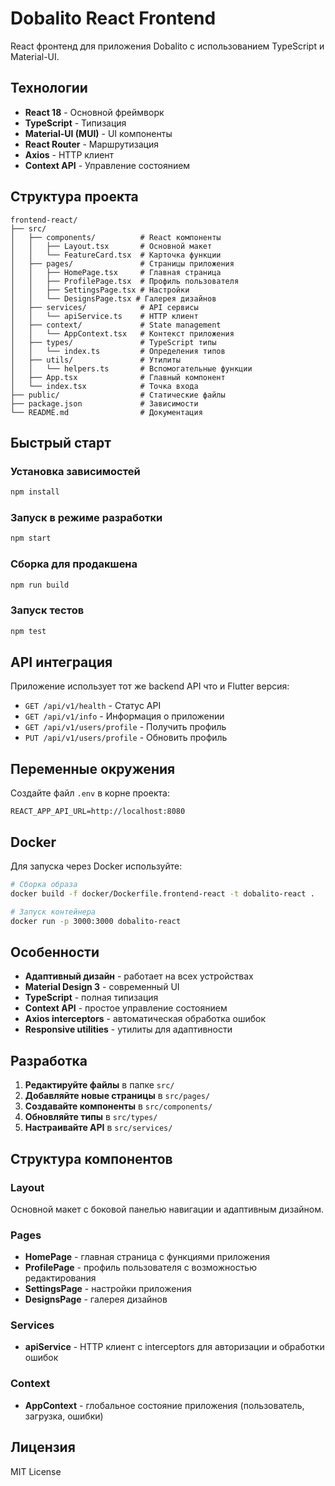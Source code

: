 # Dobalito React Frontend

React фронтенд для приложения Dobalito с использованием TypeScript и Material-UI.

## Технологии

- **React 18** - Основной фреймворк
- **TypeScript** - Типизация
- **Material-UI (MUI)** - UI компоненты
- **React Router** - Маршрутизация
- **Axios** - HTTP клиент
- **Context API** - Управление состоянием

## Структура проекта

```
frontend-react/
├── src/
│   ├── components/          # React компоненты
│   │   ├── Layout.tsx       # Основной макет
│   │   └── FeatureCard.tsx  # Карточка функции
│   ├── pages/               # Страницы приложения
│   │   ├── HomePage.tsx     # Главная страница
│   │   ├── ProfilePage.tsx  # Профиль пользователя
│   │   ├── SettingsPage.tsx # Настройки
│   │   └── DesignsPage.tsx # Галерея дизайнов
│   ├── services/            # API сервисы
│   │   └── apiService.ts    # HTTP клиент
│   ├── context/             # State management
│   │   └── AppContext.tsx   # Контекст приложения
│   ├── types/               # TypeScript типы
│   │   └── index.ts         # Определения типов
│   ├── utils/               # Утилиты
│   │   └── helpers.ts       # Вспомогательные функции
│   ├── App.tsx              # Главный компонент
│   └── index.tsx            # Точка входа
├── public/                  # Статические файлы
├── package.json             # Зависимости
└── README.md                # Документация
```

## Быстрый старт

### Установка зависимостей
```bash
npm install
```

### Запуск в режиме разработки
```bash
npm start
```

### Сборка для продакшена
```bash
npm run build
```

### Запуск тестов
```bash
npm test
```

## API интеграция

Приложение использует тот же backend API что и Flutter версия:

- `GET /api/v1/health` - Статус API
- `GET /api/v1/info` - Информация о приложении
- `GET /api/v1/users/profile` - Получить профиль
- `PUT /api/v1/users/profile` - Обновить профиль

## Переменные окружения

Создайте файл `.env` в корне проекта:

```env
REACT_APP_API_URL=http://localhost:8080
```

## Docker

Для запуска через Docker используйте:

```bash
# Сборка образа
docker build -f docker/Dockerfile.frontend-react -t dobalito-react .

# Запуск контейнера
docker run -p 3000:3000 dobalito-react
```

## Особенности

- **Адаптивный дизайн** - работает на всех устройствах
- **Material Design 3** - современный UI
- **TypeScript** - полная типизация
- **Context API** - простое управление состоянием
- **Axios interceptors** - автоматическая обработка ошибок
- **Responsive utilities** - утилиты для адаптивности

## Разработка

1. **Редактируйте файлы** в папке `src/`
2. **Добавляйте новые страницы** в `src/pages/`
3. **Создавайте компоненты** в `src/components/`
4. **Обновляйте типы** в `src/types/`
5. **Настраивайте API** в `src/services/`

## Структура компонентов

### Layout
Основной макет с боковой панелью навигации и адаптивным дизайном.

### Pages
- **HomePage** - главная страница с функциями приложения
- **ProfilePage** - профиль пользователя с возможностью редактирования
- **SettingsPage** - настройки приложения
- **DesignsPage** - галерея дизайнов

### Services
- **apiService** - HTTP клиент с interceptors для авторизации и обработки ошибок

### Context
- **AppContext** - глобальное состояние приложения (пользователь, загрузка, ошибки)

## Лицензия

MIT License